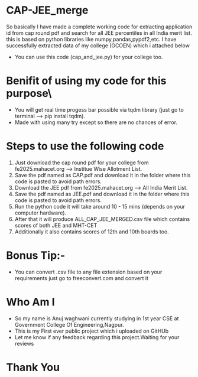 # CAP-JEE_merge
So basically I have made a complete working code for extracting application id from cap round pdf and search for all JEE percentiles in all India merit list. this is based on python libraries like numpy,pandas,pypdf2,etc. I have successfully extracted data of my college (GCOEN) which i attached below
- You can use this code (cap_and_jee.py) for your college too.
# Benifit of using my code for this purpose\
  - You will get real time progess bar possible via tqdm library (just go to terminal --> pip install tqdm).
  - Made with using many try except so there are no chances of error.
  # Steps to use the following code
 1. Just download the cap round pdf for your college from fe2025.mahacet.org --> Institue Wise Allotment List.
 2. Save the pdf named as CAP.pdf and download it in the folder where this code is pasted to avoid path errors.
 3. Download the JEE pdf from fe2025.mahacet.org --> All India Merit List.
 4. Save the pdf named as JEE.pdf and download it in the folder where this code is pasted to avoid path errors.
 5. Run the python code it will take around 10 - 15 mins (depends on your computer hardware).
 6. After that it will produce ALL_CAP_JEE_MERGED.csv file which contains scores of both JEE and MHT-CET
 7. Additionally it also contains scores of 12th and 10th boards too.

# Bonus Tip:-
  - You can convert .csv file to any file extension based on your requirements just go to freeconvert.com and convert it

# Who Am I
- So my name is Anuj waghwani currently studying in 1st year CSE at Government College Of Engineering,Nagpur.
- This is my First ever public project which i uploaded on GitHUb
- Let me know if any feedback regarding this project.Waiting for your reviews
# Thank You
